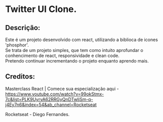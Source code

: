 # Twitter UI Clone.

## Descrição:
Este é um projeto desenvolvido com react, utilizando a biblioca de icones 'phosphor'.\
Se trata de um projeto simples, que tem como intuito aprofundar o conhencimento de react, responsividade e clean code.\
Pretendo continuar incrementando o projeto enquanto aprendo mais.

## Creditos:
Masterclass React | Comece sua especialização aqui - https://www.youtube.com/watch?v=99okStmx-7c&list=PLK9UyrvA62RRGyQnDTwljSm-q-j4Ey7n6&index=54&ab_channel=Rocketseat

Rocketseat - Diego Fernandes.



